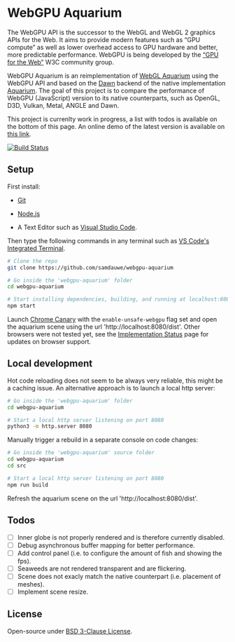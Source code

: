 # WebGPU Aquarium

The WebGPU API is the successor to the WebGL and WebGL 2 graphics APIs for the Web. It aims to provide modern features such as “GPU compute” as well as lower overhead access to GPU hardware and better, more predictable performance. WebGPU is being developed by the [“GPU for the Web”](https://www.w3.org/community/gpu/) W3C community group.


WebGPU Aquarium is an reimplementation of [WebGL Aquarium](https://github.com/WebGLSamples/WebGLSamples.github.io) using the WebGPU API and based on the [Dawn](https://dawn.googlesource.com/dawn) backend of the native implementation [Aquarium](https://github.com/webatintel/aquarium). The goal of this project is to compare the performance of WebGPU (JavaScript) version to its native counterparts, such as OpenGL, D3D, Vulkan, Metal, ANGLE and Dawn.

This project is currenlty work in progress, a list with todos is available on the bottom of this page. An online demo of the latest version is available on [this link](http://samdauwe.github.io/webgpu-aquarium/dist).

[![Build Status](https://travis-ci.org/samdauwe/webgpu-aquarium.svg?branch=master)](https://travis-ci.org/samdauwe/webgpu-aquarium)

## Setup

First install:

- [Git](https://git-scm.com/)

- [Node.js](https://nodejs.org/en/)

- A Text Editor such as [Visual Studio Code](https://code.visualstudio.com/).

Then type the following commands in any terminal such as [VS Code's Integrated Terminal](https://code.visualstudio.com/docs/editor/integrated-terminal).

```bash
# Clone the repo
git clone https://github.com/samdauwe/webgpu-aquarium

# Go inside the 'webgpu-aquarium' folder
cd webgpu-aquarium

# Start installing dependencies, building, and running at localhost:8080
npm start
```

Launch [Chrome Canary](https://www.google.com/chrome/canary/) with the `enable-unsafe-webgpu` flag set and open the aquarium scene using the url 'http://localhost:8080/dist'. Other browsers were not tested yet, see the [Implementation Status](https://github.com/gpuweb/gpuweb/wiki/Implementation-Status) page for updates on browser support.

## Local development

Hot code reloading does not seem to be always very reliable, this might be a caching issue. An alternative approach is to launch a local http server:

```bash
# Go inside the 'webgpu-aquarium' folder
cd webgpu-aquarium

# Start a local http server listening on port 8080
python3 -m http.server 8080
```

Manually trigger a rebuild in a separate console on code changes:

```bash
# Go inside the 'webgpu-aquarium' source folder
cd webgpu-aquarium
cd src

# Start a local http server listening on port 8080
npm run build
```

Refresh the aquarium scene on the url 'http://localhost:8080/dist'.

## Todos

* [ ] Inner globe is not properly rendered and is therefore currently disabled.
* [ ] Debug asynchronous buffer mapping for better performance.
* [ ] Add control panel (i.e. to configure the amount of fish and showing the fps).
* [ ] Seaweeds are not rendered transparent and are flickering.
* [ ] Scene does not exacly match the native counterpart (i.e. placement of meshes).
* [ ] Implement scene resize.

## License

Open-source under [BSD 3-Clause License](https://opensource.org/licenses/BSD-3-Clause).
